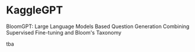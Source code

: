 # KaggleGPT

BloomGPT: Large Language Models Based Question Generation Combining Supervised Fine-tuning and Bloom's Taxonomy

tba
